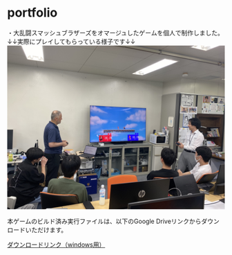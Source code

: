 # portfolio

・大乱闘スマッシュブラザーズをオマージュしたゲームを個人で制作しました。  
↓↓実際にプレイしてもらっている様子です↓↓
![](./images/2dbattle_play.jpg)  

本ゲームのビルド済み実行ファイルは、以下のGoogle Driveリンクからダウンロードいただけます。　　

[ダウンロードリンク（windows用）](https://drive.google.com/file/d/1-yEV6CfJmwEFEormjNoBeyur2MvVzetm/view?usp=drive_link)